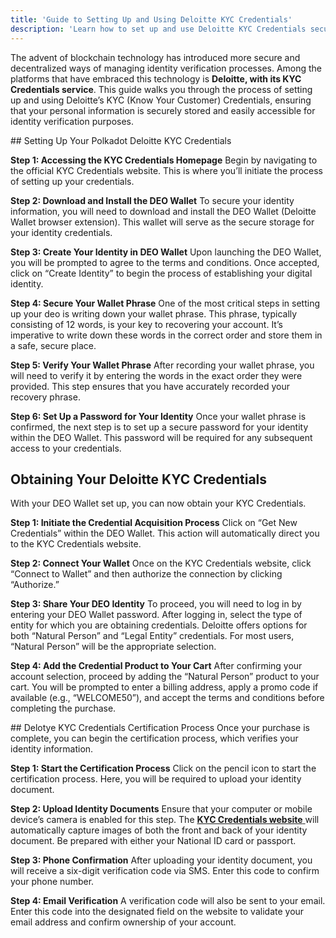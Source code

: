 ```yaml
---
title: 'Guide to Setting Up and Using Deloitte KYC Credentials'
description: 'Learn how to set up and use Deloitte KYC Credentials securely with our step-by-step guide for identity verification.'
---
```

The advent of blockchain technology has introduced more secure and decentralized ways of managing identity verification processes. Among the platforms that have embraced this technology is **Deloitte, with its KYC Credentials service**. This guide walks you through the process of setting up and using Deloitte’s KYC (Know Your Customer) Credentials, ensuring that your personal information is securely stored and easily accessible for identity verification purposes.

## Setting Up Your Polkadot Deloitte KYC Credentials

**Step 1: Accessing the KYC Credentials Homepage**
Begin by navigating to the official KYC Credentials website. This is where you’ll initiate the process of setting up your credentials.

**Step 2: Download and Install the DEO Wallet**
To secure your identity information, you will need to download and install the DEO Wallet (Deloitte Wallet browser extension). This wallet will serve as the secure storage for your identity credentials.

**Step 3: Create Your Identity in DEO Wallet**
Upon launching the DEO Wallet, you will be prompted to agree to the terms and conditions. Once accepted, click on “Create Identity” to begin the process of establishing your digital identity.

**Step 4: Secure Your Wallet Phrase**
One of the most critical steps in setting up your deo is writing down your wallet phrase. This phrase, typically consisting of 12 words, is your key to recovering your account. It’s imperative to write down these words in the correct order and store them in a safe, secure place.

**Step 5: Verify Your Wallet Phrase**
After recording your wallet phrase, you will need to verify it by entering the words in the exact order they were provided. This step ensures that you have accurately recorded your recovery phrase.

**Step 6: Set Up a Password for Your Identity**
Once your wallet phrase is confirmed, the next step is to set up a secure password for your identity within the DEO Wallet. This password will be required for any subsequent access to your credentials.

## Obtaining Your Deloitte KYC Credentials
With your DEO Wallet set up, you can now obtain your KYC Credentials.

**Step 1: Initiate the Credential Acquisition Process**
Click on “Get New Credentials” within the DEO Wallet. This action will automatically direct you to the KYC Credentials website.

**Step 2: Connect Your Wallet**
Once on the KYC Credentials website, click “Connect to Wallet” and then authorize the connection by clicking “Authorize.”

**Step 3: Share Your DEO Identity**
To proceed, you will need to log in by entering your DEO Wallet password. After logging in, select the type of entity for which you are obtaining credentials. Deloitte offers options for both “Natural Person” and “Legal Entity” credentials. For most users, “Natural Person” will be the appropriate selection.

**Step 4: Add the Credential Product to Your Cart**
After confirming your account selection, proceed by adding the “Natural Person” product to your cart. You will be prompted to enter a billing address, apply a promo code if available (e.g., “WELCOME50”), and accept the terms and conditions before completing the purchase.

## Delotye KYC Credentials Certification Process
Once your purchase is complete, you can begin the certification process, which verifies your identity information.

**Step 1: Start the Certification Process**
Click on the pencil icon to start the certification process. Here, you will be required to upload your identity document.

**Step 2: Upload Identity Documents**
Ensure that your computer or mobile device’s camera is enabled for this step. The [**KYC Credentials website** ](https://kyc-credentials.com/)will automatically capture images of both the front and back of your identity document. Be prepared with either your National ID card or passport.

**Step 3: Phone Confirmation**
After uploading your identity document, you will receive a six-digit verification code via SMS. Enter this code to confirm your phone number.

**Step 4: Email Verification**
A verification code will also be sent to your email. Enter this code into the designated field on the website to validate your email address and confirm ownership of your account.